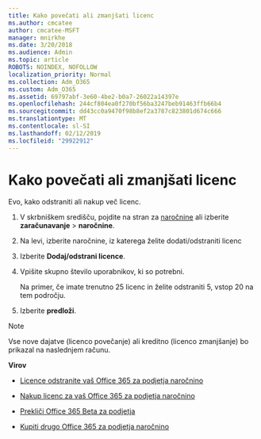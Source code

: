 ```yaml
---
title: Kako povečati ali zmanjšati licenc
ms.author: cmcatee
author: cmcatee-MSFT
manager: mnirkhe
ms.date: 3/20/2018
ms.audience: Admin
ms.topic: article
ROBOTS: NOINDEX, NOFOLLOW
localization_priority: Normal
ms.collection: Adm_O365
ms.custom: Adm_O365
ms.assetid: 69797abf-3e60-4be2-b0a7-26022a14397e
ms.openlocfilehash: 244cf804ea0f270bf56ba3247beb91463ffb66b4
ms.sourcegitcommit: dd43cc0a9470f98b8ef2a3787c823801d674c666
ms.translationtype: MT
ms.contentlocale: sl-SI
ms.lasthandoff: 02/12/2019
ms.locfileid: "29922912"
---
```

# <a name="how-to-add-or-reduce-licenses"></a>Kako povečati ali zmanjšati licenc

Evo, kako odstraniti ali nakup več licenc.
  
1. V skrbniškem središču, pojdite na stran za [naročnine](https://go.microsoft.com/fwlink/p/?linkid=842054) ali izberite **zaračunavanje** \> **naročnine**.
    
2. Na levi, izberite naročnine, iz katerega želite dodati/odstraniti licenc
    
3. Izberite **Dodaj/odstrani licence**.
    
4. Vpišite skupno število uporabnikov, ki so potrebni.
    
    Na primer, če imate trenutno 25 licenc in želite odstraniti 5, vstop 20 na tem področju.
    
5. Izberite **predloži**.
    
> [!NOTE]
> Vse nove dajatve (licenco povečanje) ali kreditno (licenco zmanjšanje) bo prikazal na naslednjem računu. 
  
 **Virov**
  
- [Licence odstranite vaš Office 365 za podjetja naročnino](https://support.office.com/article/9c64d127-e2dd-4ecc-81f5-2f87e5a74803)
    
- [Nakup licenc za vaš Office 365 za podjetja naročnino](https://support.office.com/article/36081d8d-b3fa-4948-8c34-e217bba825e1)
    
- [Prekliči Office 365 Beta za podjetja](https://support.office.com/article/b1bc0bef-4608-4601-813a-cdd9f746709a)
    
- [Kupiti drugo Office 365 za podjetja naročnino](https://support.office.com/article/fab3b86c-3359-4042-8692-5d4dc7550b7c)
    

